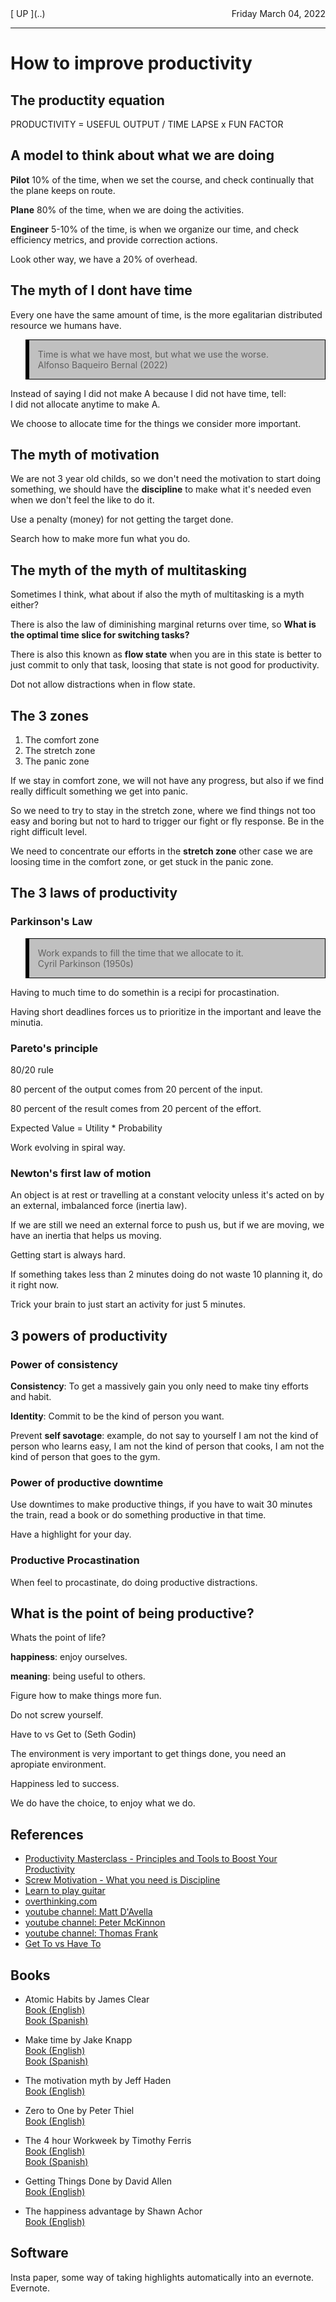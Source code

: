<style>
blockquote {
	border: 1px solid black;
	border-left: 6px solid black;
	background-color: #C0C0C0;
	padding-left: 1em;
}
#fecha {
	float: right;
}
</style>
<div id="fecha">
Friday March 04, 2022
</div>
[ UP ](..)
<hr>

# How to improve productivity

## The productity equation

PRODUCTIVITY = USEFUL OUTPUT / TIME LAPSE x FUN FACTOR

## A model to think about what we are doing

<b>Pilot</b> 10% of the time, when we set the course, and check
continually that the plane keeps on route.

<b>Plane</b> 80% of the time, when we are doing the activities.

<b>Engineer</b> 5-10% of the time, is when we organize our time,
and check efficiency metrics, and provide correction actions.

Look other way, we have a 20% of overhead.

## The myth of I dont have time

Every one have the same amount of time, is the more egalitarian distributed resource
we humans have.

> Time is what we have most, but what we use the worse.<br>Alfonso Baqueiro Bernal (2022)

Instead of saying I did not make A because I did not have time, tell:
<br>I did not allocate anytime to make A.

We choose to allocate time for the things we consider more important.

## The myth of motivation

We are not 3 year old childs, so we don't need the motivation to start doing
something, we should have the <b>discipline</b> to make what it's needed even
when we don't feel the like to do it.

Use a penalty (money) for not getting the target done.

Search how to make more fun what you do.

## The myth of the myth of multitasking

Sometimes I think, what about if also the myth of multitasking is a myth either?

There is also the law of diminishing marginal returns over time, so
<b>What is the optimal time slice for switching tasks?</b>

There is also this known as <b>flow state</b> when you are in this state is
better to just commit to only that task, loosing that state is not good for
productivity.

Dot not allow distractions when in flow state.

## The 3 zones

1. The comfort zone
2. The stretch zone
3. The panic zone

If we stay in comfort zone, we will not have any progress, but also if we find
really difficult something we get into panic.

So we need to try to stay in the stretch zone, where we find things not too
easy and boring but not to hard to trigger our fight or fly response. Be in the
right difficult level. 

We need to concentrate our efforts in the <b>stretch zone</b> other case we are
loosing time in the comfort zone, or get stuck in the panic zone.

## The 3 laws of productivity

### Parkinson's Law

> Work expands to fill the time that we allocate to it.<br>Cyril Parkinson (1950s)

Having to much time to do somethin is a recipi for procastination.

Having short deadlines forces us to prioritize in the important and leave the minutia.

### Pareto's principle

80/20 rule

80 percent of the output comes from 20 percent of the input.

80 percent of the result comes from 20 percent of the effort.

Expected Value = Utility * Probability

Work evolving in spiral way.

### Newton's first law of motion

An object is at rest or travelling at a constant velocity unless it's acted on
by an external, imbalanced force (inertia law).

If we are still we need an external force to push us, but if we are moving, we
have an inertia that helps us moving.

Getting start is always hard.

If something takes less than 2 minutes doing do not waste 10 planning it, do it right now.

Trick your brain to just start an activity for just 5 minutes.

## 3 powers of productivity

### Power of consistency

<b>Consistency</b>: To get a massively gain you only need to make tiny efforts and habit.

<b>Identity</b>: Commit to be the kind of person you want.

Prevent <b>self savotage</b>: example, do not say to yourself I am not the kind of person who learns easy, I am not the kind of person that cooks, I am not the kind of person that goes to the gym.

### Power of productive downtime

Use downtimes to make productive things, if you have to wait 30 minutes the train, read a book or do something productive in that time.

Have a highlight for your day.

### Productive Procastination

When feel to procastinate, do doing productive distractions.

## What is the point of being productive?

Whats the point of life?

<b>happiness</b>: enjoy ourselves.

<b>meaning</b>: being useful to others.

Figure how to make things more fun.

Do not screw yourself.

Have to vs Get to (Seth Godin)

The environment is very important to get things done, you need an apropiate environment.

Happiness led to success.

We do have the choice, to enjoy what we do.




## References
- [ Productivity Masterclass - Principles and Tools to Boost Your Productivity ](https://skl.sh/34Szh3X)
- [ Screw Motivation - What you need is Discipline ](https://www.wisdomination.com/screw-motivation-what-you-need-is-discipline/)
- [ Learn to play guitar ](justinguitar.com)
- [ overthinking.com ](overthinking.com)
- [ youtube channel: Matt D'Avella ](https://www.youtube.com/c/MattDAvella)
- [ youtube channel: Peter McKinnon ](https://www.youtube.com/c/PeterMcKinnon)
- [ youtube channel: Thomas Frank ](https://www.youtube.com/c/Thomasfrank)
- [ Get To vs Have To ](https://seths.blog/2008/09/get-to-vs-have/)


## Books
- Atomic Habits by James Clear
<br><a target="_blank" href="https://amzn.to/3CoLfyq">Book (English)</a>
<br><a target="_blank" href="https://amzn.to/3txUUik">Book (Spanish)</a>

- Make time by Jake Knapp
<br><a target="_blank" href="https://amzn.to/3HMMEQE">Book (English)</a>
<br><a target="_blank" href="https://amzn.to/34nWnz8">Book (Spanish)</a>

- The motivation myth by Jeff Haden
<br><a target="_blank" href="https://amzn.to/3IOb9y9">Book (English)</a>

- Zero to One by Peter Thiel
<br><a target="_blank" href="https://amzn.to/3CqdVqP">Book (English)</a>

- The 4 hour Workweek by Timothy Ferris
<br><a target="_blank" href="https://amzn.to/3HTBPfx">Book (English)</a>
<br><a target="_blank" href="https://amzn.to/3IWquN1">Book (Spanish)</a>

- Getting Things Done by David Allen
<br><a target="_blank" href="https://amzn.to/3Kr5Rcd">Book (English)</a>

- The happiness advantage by Shawn Achor
<br><a target="_blank" href="https://amzn.to/34oacO0">Book (English)</a>


## Software

Insta paper, some way of taking highlights automatically into an evernote.
Evernote.

